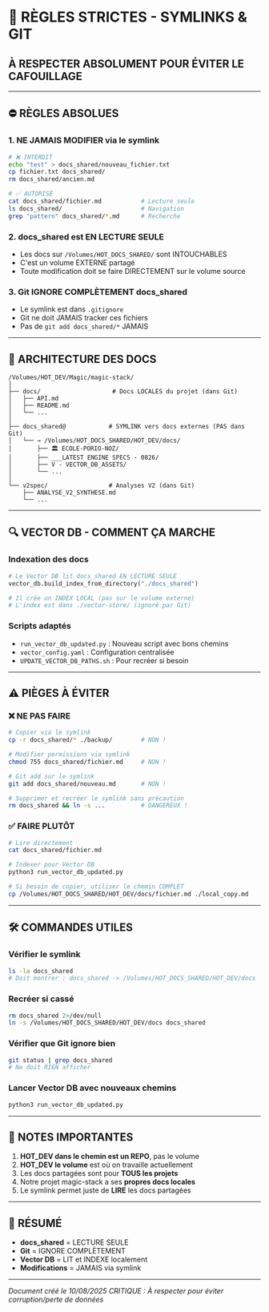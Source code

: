 # 🚨 RÈGLES STRICTES - SYMLINKS & GIT
## À RESPECTER ABSOLUMENT POUR ÉVITER LE CAFOUILLAGE

---

## ⛔ **RÈGLES ABSOLUES**

### 1. **NE JAMAIS MODIFIER via le symlink**
```bash
# ❌ INTERDIT
echo "test" > docs_shared/nouveau_fichier.txt
cp fichier.txt docs_shared/
rm docs_shared/ancien.md

# ✅ AUTORISÉ
cat docs_shared/fichier.md           # Lecture seule
ls docs_shared/                      # Navigation
grep "pattern" docs_shared/*.md      # Recherche
```

### 2. **docs_shared est EN LECTURE SEULE**
- Les docs sur `/Volumes/HOT_DOCS_SHARED/` sont INTOUCHABLES
- C'est un volume EXTERNE partagé
- Toute modification doit se faire DIRECTEMENT sur le volume source

### 3. **Git IGNORE COMPLÈTEMENT docs_shared**
- Le symlink est dans `.gitignore`
- Git ne doit JAMAIS tracker ces fichiers
- Pas de `git add docs_shared/*` JAMAIS

---

## 📂 **ARCHITECTURE DES DOCS**

```
/Volumes/HOT_DEV/Magic/magic-stack/
│
├── docs/                    # Docs LOCALES du projet (dans Git)
│   ├── API.md
│   ├── README.md
│   └── ...
│
├── docs_shared@            # SYMLINK vers docs externes (PAS dans Git)
│   └── → /Volumes/HOT_DOCS_SHARED/HOT_DEV/docs/
│       ├── 🏛️ ECOLE-PORIO-NOZ/
│       ├── ___LATEST ENGINE SPECS - 0826/
│       ├── V - VECTOR_DB_ASSETS/
│       └── ...
│
└── v2spec/                 # Analyses V2 (dans Git)
    ├── ANALYSE_V2_SYNTHESE.md
    └── ...
```

---

## 🔍 **VECTOR DB - COMMENT ÇA MARCHE**

### Indexation des docs
```python
# Le Vector DB lit docs_shared EN LECTURE SEULE
vector_db.build_index_from_directory("./docs_shared")

# Il crée un INDEX LOCAL (pas sur le volume externe)
# L'index est dans ./vector-store/ (ignoré par Git)
```

### Scripts adaptés
- `run_vector_db_updated.py` : Nouveau script avec bons chemins
- `vector_config.yaml` : Configuration centralisée
- `UPDATE_VECTOR_DB_PATHS.sh` : Pour recréer si besoin

---

## ⚠️ **PIÈGES À ÉVITER**

### ❌ NE PAS FAIRE
```bash
# Copier via le symlink
cp -r docs_shared/* ./backup/        # NON !

# Modifier permissions via symlink
chmod 755 docs_shared/fichier.md     # NON !

# Git add sur le symlink
git add docs_shared/nouveau.md       # NON !

# Supprimer et recréer le symlink sans précaution
rm docs_shared && ln -s ...          # DANGEREUX !
```

### ✅ FAIRE PLUTÔT
```bash
# Lire directement
cat docs_shared/fichier.md

# Indexer pour Vector DB
python3 run_vector_db_updated.py

# Si besoin de copier, utiliser le chemin COMPLET
cp /Volumes/HOT_DOCS_SHARED/HOT_DEV/docs/fichier.md ./local_copy.md
```

---

## 🛠️ **COMMANDES UTILES**

### Vérifier le symlink
```bash
ls -la docs_shared
# Doit montrer : docs_shared -> /Volumes/HOT_DOCS_SHARED/HOT_DEV/docs
```

### Recréer si cassé
```bash
rm docs_shared 2>/dev/null
ln -s /Volumes/HOT_DOCS_SHARED/HOT_DEV/docs docs_shared
```

### Vérifier que Git ignore bien
```bash
git status | grep docs_shared
# Ne doit RIEN afficher
```

### Lancer Vector DB avec nouveaux chemins
```bash
python3 run_vector_db_updated.py
```

---

## 📝 **NOTES IMPORTANTES**

1. **HOT_DEV dans le chemin est un REPO**, pas le volume
2. **HOT_DEV le volume** est où on travaille actuellement
3. Les docs partagées sont pour **TOUS les projets**
4. Notre projet magic-stack a ses **propres docs locales**
5. Le symlink permet juste de **LIRE** les docs partagées

---

## 🎯 **RÉSUMÉ**

- **docs_shared** = LECTURE SEULE
- **Git** = IGNORE COMPLÈTEMENT
- **Vector DB** = LIT et INDEXE localement
- **Modifications** = JAMAIS via symlink

---

*Document créé le 10/08/2025*
*CRITIQUE : À respecter pour éviter corruption/perte de données*